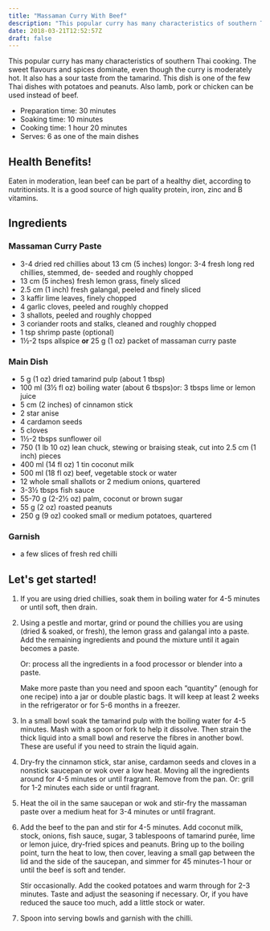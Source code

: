 ```yaml
---
title: "Massaman Curry With Beef"
description: "This popular curry has many characteristics of southern Thai cooking. The sweet flavours and spices dominate, even though the curry is moderately hot."
date: 2018-03-21T12:52:57Z
draft: false
---
```


This popular curry has many characteristics of southern Thai cooking. The sweet flavours and spices dominate, even though the curry is moderately hot. It also has a sour taste from the tamarind. This dish is one of the few Thai dishes with potatoes and peanuts. Also lamb, pork or chicken can be used instead of beef.

- Preparation time: 30 minutes
- Soaking time: 10 minutes
- Cooking time: 1 hour 20 minutes
- Serves: 6 as one of the main dishes​

## Health Benefits!

Eaten in moderation, lean beef can be part of a healthy diet, according to nutritionists. It is a good source of high quality protein, iron, zinc and B vitamins.

## Ingredients

### Massaman Curry Paste

- 3-4 dried red chillies about 13 cm (5 inches) longor: 3-4 fresh long red chillies, stemmed, de- seeded and roughly chopped
- 13 cm (5 inches) fresh lemon grass, finely sliced
- 2.5 cm (1 inch) fresh galangal, peeled and finely sliced
- 3 kaffir lime leaves, finely chopped
- 4 garlic cloves, peeled and roughly chopped
- 3 shallots, peeled and roughly chopped
- 3 coriander roots and stalks, cleaned and roughly chopped
- 1 tsp shrimp paste (optional)
- 1½-2 tsps allspice **or** 25 g (1 oz) packet of massaman curry paste

### Main Dish

- 5 g (1 oz) dried tamarind pulp (about 1 tbsp)
- 100 ml (3½ fl oz) boiling water (about 6 tbsps)or: 3 tbsps lime or lemon juice
- 5 cm (2 inches) of cinnamon stick
- 2 star anise
- 4 cardamon seeds
- 5 cloves
- 1½-2 tbsps sunflower oil
- 750 (1 lb 10 oz) lean chuck, stewing or braising steak, cut into 2.5 cm (1 inch) pieces
- 400 ml (14 fl oz) 1 tin coconut milk
- 500 ml (18 fl oz) beef, vegetable stock or water
- 12 whole small shallots or 2 medium onions, quartered
- 3-3½ tbsps fish sauce
- 55-70 g (2-2½ oz) palm, coconut or brown sugar
- 55 g (2 oz) roasted peanuts
- 250 g (9 oz) cooked small or medium potatoes, quartered

### Garnish

- a few slices of fresh red chilli

## Let's get started!

1. If you are using dried chillies, soak them in boiling water for 4-5 minutes or until soft, then drain.

2. Using a pestle and mortar, grind or pound the chillies you are using (dried & soaked, or fresh), the lemon grass and galangal into a paste. Add the remaining ingredients and pound the mixture until it again becomes a paste.

    Or: process all the ingredients in a food processor or blender into a paste.

    Make more paste than you need and spoon each “quantity” (enough for one recipe) into a jar or double plastic bags. It will keep at least 2 weeks in the refrigerator or for 5-6 months in a freezer.

3. In a small bowl soak the tamarind pulp with the boiling water for 4-5 minutes. Mash with a spoon or fork to help it dissolve. Then strain the thick liquid into a small bowl and reserve the fibres in another bowl. These are useful if you need to strain the liquid again.

4. Dry-fry the cinnamon stick, star anise, cardamon seeds and cloves in a nonstick saucepan or wok over a low heat. Moving all the ingredients around for 4-5 minutes or until fragrant. Remove from the pan. Or: grill for 1-2 minutes each side or until fragrant.

5. Heat the oil in the same saucepan or wok and stir-fry the massaman paste over a medium heat for 3-4 minutes or until fragrant.

6. Add the beef to the pan and stir for 4-5 minutes. Add coconut milk, stock, onions, fish sauce, sugar, 3 tablespoons of tamarind purée, lime or lemon juice, dry-fried spices and peanuts. Bring up to the boiling point, turn the heat to low, then cover, leaving a small gap between the lid and the side of the saucepan, and simmer for 45 minutes-1 hour or until the beef is soft and tender.

    Stir occasionally. Add the cooked potatoes and warm through for 2-3 minutes. Taste and adjust the seasoning if necessary. Or, if you have reduced the sauce too much, add a little stock or water.

7. Spoon into serving bowls and garnish with the chilli.
